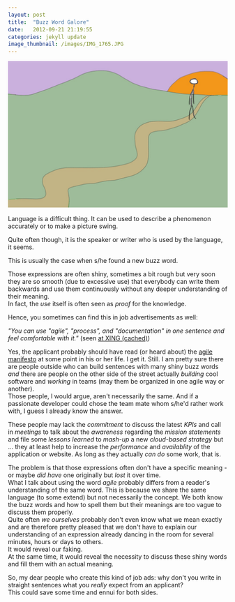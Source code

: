 ```yaml
---
layout: post
title:  "Buzz Word Galore"
date:   2012-09-21 21:19:55
categories: jekyll update
image_thumbnail: /images/IMG_1765.JPG
---
```


<img src="/images/IMG_1765.JPG" class="half-width left" />

Language is a difficult thing. It can be used to describe a phenomenon accurately or to make a picture swing. 

Quite often though, it is the speaker or writer who is used by the language, it seems. 

This is usually the case when s/he found a new buzz word.   


Those expressions are often shiny, sometimes a bit rough but very soon they are so smooth (due to excessive use) that everybody can write them backwards and use them continuously without any deeper understanding of their meaning.   
In fact, the _use_ itself is often seen as _proof_ for the knowledge. 

Hence, you sometimes can find this in job advertisements as well:

_"You can use "agile", "process", and "documentation" in one sentence and feel comfortable with it."_ (seen [at XING (cached)][1])  

Yes, the applicant probably should have read (or heard about) the [agile manifesto][2] at some point in his or her life. I get it. Still. I am pretty sure there are people outside who can build sentences with many shiny buzz words _and_ there are people on the other side of the street actually _building_ cool software and _working_ in teams (may them be organized in one agile way or another).   
Those people, I would argue, aren't necessarily the same. And if a passionate developer could chose the team mate whom s/he'd rather work with, I guess I already know the answer.

These people may lack the _commitment_ to discuss the latest _KPIs_ and call in _meetings_ to talk about the _awareness_ regarding the _mission statements_ and file some _lessons learned_ to _mash-up_ a new _cloud-based_ _strategy_ but ... they at least help to increase the _performance_ and _availablity_ of the application or website. As long as they actually _can do_ some work, that is.

The problem is that those expressions often don't have a specific meaning - or maybe _did have_ one originally but _lost_ it over time.   
What I talk about using the word _agile_ probably differs from a reader's understanding of the same word. This is because we share the same language (to some extend) but not necessarily the concept. We both know the buzz words and how to spell them but their meanings are too vague to discuss them properly.  
Quite often _we ourselves_ probably don't even know what we mean exactly and are therefore pretty pleased that we don't have to explain our understanding of an expression already dancing in the room for several minutes, hours or days to others.   
It would reveal our faking.  
At the same time, it would reveal the necessity to discuss these shiny words and fill them with an actual meaning. 

So, my dear people who create this kind of job ads: why don't you write in straight sentences what you _really_ expect from an applicant?  
This could save some time and ennui for both sides. 



[1]: http://webcache.googleusercontent.com/search?q=cache:QnqBl0MuW7EJ:xing.easycruit.com/vacancy/566150/51495%3Fiso%3Dgb+&cd=2&hl=en&ct=clnk
[2]: http://www.agilemanifesto.org/

<img src="http://vg03.met.vgwort.de/na/95e3660cb3e54ac181885e9cd19f52eb" width="1" height="1" alt="">